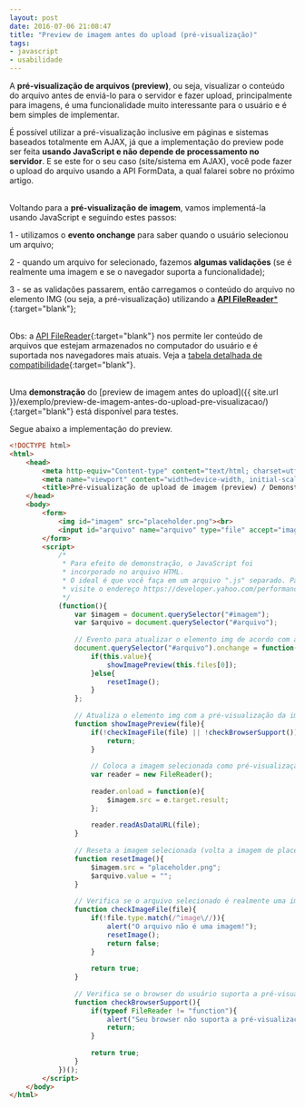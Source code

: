 ```yaml
---
layout: post
date: 2016-07-06 21:08:47
title: "Preview de imagem antes do upload (pré-visualização)"
tags:
- javascript
- usabilidade
---
```


A **pré-visualização de arquivos (preview)**, ou seja, visualizar o conteúdo do arquivo antes de enviá-lo para o servidor e fazer upload, principalmente para imagens, é uma funcionalidade muito interessante para o usuário e é bem simples de implementar.

É possível utilizar a pré-visualização inclusive em páginas e sistemas baseados totalmente em AJAX, já que a implementação do preview pode ser feita **usando JavaScript e não depende de processamento no servidor**. E se este for o seu caso (site/sistema em AJAX), você pode fazer o upload do arquivo usando a API FormData, a qual falarei sobre no próximo artigo.
<br><br>

Voltando para a **pré-visualização de imagem**, vamos implementá-la usando JavaScript e seguindo estes passos:

1 - utilizamos o **evento onchange** para saber quando o usuário selecionou um arquivo;

2 - quando um arquivo for selecionado, fazemos **algumas validações** (se é realmente uma imagem e se o navegador suporta a funcionalidade);

3 - se as validações passarem, então carregamos o conteúdo do arquivo no elemento IMG (ou seja, a pré-visualização) utilizando a [**API FileReader***](https://developer.mozilla.org/pt-BR/docs/Web/API/FileReader){:target="blank"};
<br><br>

Obs: a [API FileReader](https://developer.mozilla.org/pt-BR/docs/Web/API/FileReader){:target="blank"} nos permite ler conteúdo de arquivos que estejam armazenados no computador do usuário e é suportada nos navegadores mais atuais. Veja a [tabela detalhada de compatibilidade](http://caniuse.com/#feat=filereader){:target="blank"}.
<br><br>

Uma **demonstração** do [preview de imagem antes do upload]({{ site.url }}/exemplo/preview-de-imagem-antes-do-upload-pre-visualizacao/){:target="blank"} está disponível para testes.

Segue abaixo a implementação do preview.

```html
<!DOCTYPE html>
<html>
	<head>
		<meta http-equiv="Content-type" content="text/html; charset=utf-8">
		<meta name="viewport" content="width=device-width, initial-scale=1">
		<title>Pré-visualização de upload de imagem (preview) / Demonstração</title>
	</head>
	<body>
		<form>
			<img id="imagem" src="placeholder.png"><br>
			<input id="arquivo" name="arquivo" type="file" accept="image/*">
		</form>
		<script>
			/*
			 * Para efeito de demonstração, o JavaScript foi
			 * incorporado no arquivo HTML.
			 * O ideal é que você faça em um arquivo ".js" separado. Para mais informações
			 * visite o endereço https://developer.yahoo.com/performance/rules.html#external
			 */
			(function(){
				var $imagem = document.querySelector("#imagem");
				var $arquivo = document.querySelector("#arquivo");
				
				// Evento para atualizar o elemento img de acordo com a imagem selecionada
				document.querySelector("#arquivo").onchange = function(){
					if(this.value){
						showImagePreview(this.files[0]);
					}else{
						resetImage();
					}
				};
				
				// Atualiza o elemento img com a pré-visualização da imagem  selecionada
				function showImagePreview(file){
					if(!checkImageFile(file) || !checkBrowserSupport()){
						return;
					}
					
					// Coloca a imagem selecionada como pré-visualização
					var reader = new FileReader();
					
					reader.onload = function(e){
						$imagem.src = e.target.result;
					};
					
					reader.readAsDataURL(file);
				}
				
				// Reseta a imagem selecionada (volta a imagem de placeholder)
				function resetImage(){
					$imagem.src = "placeholder.png";
					$arquivo.value = "";
				}
				
				// Verifica se o arquivo selecionado é realmente uma imagem
				function checkImageFile(file){
					if(!file.type.match(/^image\//)){
						alert("O arquivo não é uma imagem!");
						resetImage();
						return false;
					}
					
					return true;
				}
				
				// Verifica se o browser do usuário suporta a pré-visualização de imagens
				function checkBrowserSupport(){
					if(typeof FileReader != "function"){
						alert("Seu browser não suporta a pré-visualização de imagens.");
						return;
					}
					
					return true;
				}
			})();
		</script>
	</body>
</html>
```
